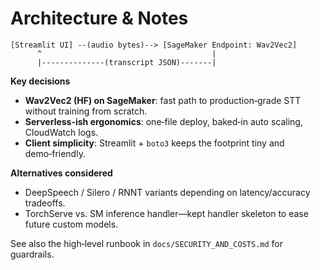 # Architecture & Notes

```
[Streamlit UI] --(audio bytes)--> [SageMaker Endpoint: Wav2Vec2]
      ^                                      |
      |--------------(transcript JSON)-------|
```

**Key decisions**
- **Wav2Vec2 (HF) on SageMaker**: fast path to production‑grade STT without training from scratch.
- **Serverless-ish ergonomics**: one‑file deploy, baked‑in auto scaling, CloudWatch logs.
- **Client simplicity**: Streamlit + `boto3` keeps the footprint tiny and demo‑friendly.

**Alternatives considered**
- DeepSpeech / Silero / RNNT variants depending on latency/accuracy tradeoffs.
- TorchServe vs. SM inference handler—kept handler skeleton to ease future custom models.

See also the high‑level runbook in `docs/SECURITY_AND_COSTS.md` for guardrails.
